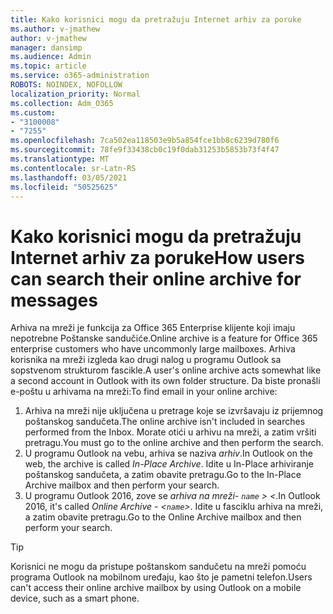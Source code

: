 ```yaml
---
title: Kako korisnici mogu da pretražuju Internet arhiv za poruke
ms.author: v-jmathew
author: v-jmathew
manager: dansimp
ms.audience: Admin
ms.topic: article
ms.service: o365-administration
ROBOTS: NOINDEX, NOFOLLOW
localization_priority: Normal
ms.collection: Adm_O365
ms.custom:
- "3100008"
- "7255"
ms.openlocfilehash: 7ca502ea118503e9b5a854fce1bb8c6239d780f6
ms.sourcegitcommit: 78fe9f33438cb0c19f0dab31253b5853b73f4f47
ms.translationtype: MT
ms.contentlocale: sr-Latn-RS
ms.lasthandoff: 03/05/2021
ms.locfileid: "50525625"
---
```

# <a name="how-users-can-search-their-online-archive-for-messages"></a><span data-ttu-id="48fee-102">Kako korisnici mogu da pretražuju Internet arhiv za poruke</span><span class="sxs-lookup"><span data-stu-id="48fee-102">How users can search their online archive for messages</span></span>

<span data-ttu-id="48fee-103">Arhiva na mreži je funkcija za Office 365 Enterprise klijente koji imaju nepotrebne Poštanske sandučiće.</span><span class="sxs-lookup"><span data-stu-id="48fee-103">Online archive is a feature for Office 365 enterprise customers who have uncommonly large mailboxes.</span></span> <span data-ttu-id="48fee-104">Arhiva korisnika na mreži izgleda kao drugi nalog u programu Outlook sa sopstvenom strukturom fascikle.</span><span class="sxs-lookup"><span data-stu-id="48fee-104">A user's online archive acts somewhat like a second account in Outlook with its own folder structure.</span></span> <span data-ttu-id="48fee-105">Da biste pronašli e-poštu u arhivama na mreži:</span><span class="sxs-lookup"><span data-stu-id="48fee-105">To find email in your online archive:</span></span>

1. <span data-ttu-id="48fee-106">Arhiva na mreži nije uključena u pretrage koje se izvršavaju iz prijemnog poštanskog sandučeta.</span><span class="sxs-lookup"><span data-stu-id="48fee-106">The online archive isn't included in searches performed from the Inbox.</span></span> <span data-ttu-id="48fee-107">Morate otići u arhivu na mreži, a zatim vršiti pretragu.</span><span class="sxs-lookup"><span data-stu-id="48fee-107">You must go to the online archive and then perform the search.</span></span>
2. <span data-ttu-id="48fee-108">U programu Outlook na vebu, arhiva se naziva *arhiv*.</span><span class="sxs-lookup"><span data-stu-id="48fee-108">In Outlook on the web, the archive is called *In-Place Archive*.</span></span> <span data-ttu-id="48fee-109">Idite u In-Place arhiviranje poštanskog sandučeta, a zatim obavite pretragu.</span><span class="sxs-lookup"><span data-stu-id="48fee-109">Go to the In-Place Archive mailbox and then perform your search.</span></span>
3. <span data-ttu-id="48fee-110">U programu Outlook 2016, zove se *arhiva na mreži- `name` > <*.</span><span class="sxs-lookup"><span data-stu-id="48fee-110">In Outlook 2016, it's called *Online Archive - <`name`>*.</span></span> <span data-ttu-id="48fee-111">Idite u fasciklu arhiva na mreži, a zatim obavite pretragu.</span><span class="sxs-lookup"><span data-stu-id="48fee-111">Go to the Online Archive mailbox and then perform your search.</span></span>

> [!TIP]
> <span data-ttu-id="48fee-112">Korisnici ne mogu da pristupe poštanskom sandučetu na mreži pomoću programa Outlook na mobilnom uređaju, kao što je pametni telefon.</span><span class="sxs-lookup"><span data-stu-id="48fee-112">Users can't access their online archive mailbox by using Outlook on a mobile device, such as a smart phone.</span></span>
